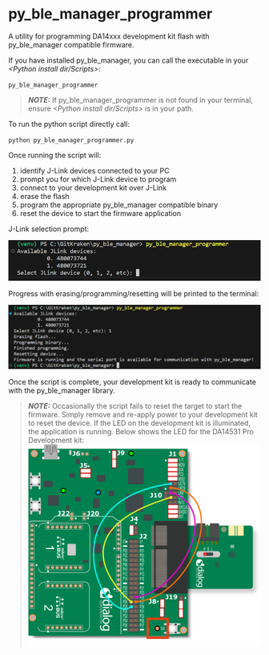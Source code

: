 # py_ble_manager_programmer

A utility for programming DA14xxx development kit flash with py_ble_manager compatible firmware.

If you have installed py_ble_manager, you can call the executable in your *<Python install dir/Scripts>*:

`py_ble_manager_programmer`

> **_NOTE:_** If py_ble_manager_programmer is not found in your terminal, ensure *<Python install dir/Scripts>* is in your path.

To run the python script directly call:

`python py_ble_manager_programmer.py`

Once running the script will:

1. identify J-Link devices connected to your PC
2. prompt you for which J-Link device to program
3. connect to your development kit over J-Link
4. erase the flash
5. program the appropriate py_ble_manager compatible binary
6. reset the device to start the firmware application

J-Link selection prompt:

![prompt](assets/prompt.png)

Progress with erasing/programming/resetting will be printed to the terminal:

![terminal](assets/terminal.png)

Once the script is complete, your development kit is ready to communicate with the py_ble_manager library.

> **_NOTE:_** Occasionally the script fails to reset the target to start the firmware. Simply remove and re-apply power to your development kit to reset the device.
If the LED on the development kit is illuminated, the application is running. Below shows the LED for the DA14531 Pro Development kit: ![da14531_pro_kit](assets/da14531_pro_kit_jumpers_led_on.png)
